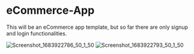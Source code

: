# eCommerce-App

This will be an eCommerce app template, but so far there are only signup and login functionalities.

![Screenshot_1683922786_50_1_50](https://github.com/MadalinTilmaciu/eCommerce_App/assets/84337335/539c3026-5715-43d8-9232-10dedefbf633)
![Screenshot_1683922793_50_1_50](https://github.com/MadalinTilmaciu/eCommerce_App/assets/84337335/0265a006-aacb-40e6-9ac5-42d6e1c31154)
